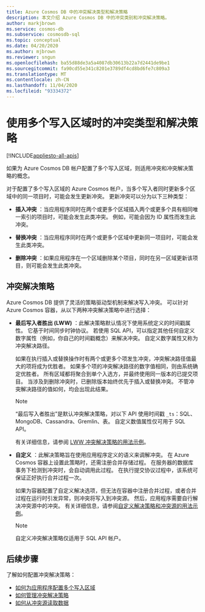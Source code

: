 ```yaml
---
title: Azure Cosmos DB 中的冲突解决类型和解决策略
description: 本文介绍 Azure Cosmos DB 中的冲突类别和冲突解决策略。
author: markjbrown
ms.service: cosmos-db
ms.subservice: cosmosdb-sql
ms.topic: conceptual
ms.date: 04/20/2020
ms.author: mjbrown
ms.reviewer: sngun
ms.openlocfilehash: ba55d88de3a5a4087db30613b22a7d2441de9be1
ms.sourcegitcommit: fa90cd55e341c8201e3789df4cd8bd6fe7c809a3
ms.translationtype: MT
ms.contentlocale: zh-CN
ms.lasthandoff: 11/04/2020
ms.locfileid: "93334372"
---
```

# <a name="conflict-types-and-resolution-policies-when-using-multiple-write-regions"></a>使用多个写入区域时的冲突类型和解决策略
[!INCLUDE[appliesto-all-apis](includes/appliesto-all-apis.md)]

如果为 Azure Cosmos DB 帐户配置了多个写入区域，则适用冲突和冲突解决策略的概念。

对于配置了多个写入区域的 Azure Cosmos 帐户，当多个写入者同时更新多个区域中的同一项目时，可能会发生更新冲突。 更新冲突可以分为以下三种类型：

* **插入冲突** ：当应用程序同时在两个或更多个区域插入两个或更多个具有相同唯一索引的项目时，可能会发生此类冲突。 例如，可能会因为 ID 属性而发生此冲突。

* **替换冲突** ：当应用程序同时在两个或更多个区域中更新同一项目时，可能会发生此类冲突。

* **删除冲突** ：如果应用程序在一个区域删除某个项目，同时在另一区域更新该项目，则可能会发生此类冲突。

## <a name="conflict-resolution-policies"></a>冲突解决策略

Azure Cosmos DB 提供了灵活的策略驱动型机制来解决写入冲突。 可以针对 Azure Cosmos 容器，从以下两种冲突解决策略中进行选择：

* **最后写入者胜出 (LWW)** ：此解决策略默认情况下使用系统定义的时间戳属性。 它基于时间同步时钟协议。 若使用 SQL API，可以指定其他任何自定义数字属性（例如，你自己的时间戳概念）来解决冲突。 自定义数字属性又称为冲突解决路径。  

  如果在执行插入或替换操作时有两个或更多个项发生冲突，冲突解决路径值最大的项将成为优胜者。 如果多个项的冲突解决路径的数字值相同，则由系统确定优胜者。 所有区域都将聚合到单个入选方，并最终使用同一版本的已提交项目。 当涉及到删除冲突时，已删除版本始终优先于插入或替换冲突。 不管冲突解决路径的值如何，均会出现此结果。

  > [!NOTE]
  > “最后写入者胜出”是默认冲突解决策略，对以下 API 使用时间戳 `_ts`：SQL、MongoDB、Cassandra、Gremlin、表。 自定义数值属性仅可用于 SQL API。

  有关详细信息，请参阅 [LWW 冲突解决策略的用法示例](how-to-manage-conflicts.md)。

* **自定义** ：此解决策略旨在使用应用程序定义的语义来调解冲突。 在 Azure Cosmos 容器上设置此策略时，还需注册合并存储过程。  在服务器的数据库事务下检测到冲突时，会自动调用此过程。 在执行提交协议过程中，该系统可保证正好执行合并过程一次。  

  如果为容器配置了自定义解决选项，但无法在容器中注册合并过程，或者合并过程在运行时引发异常，则冲突将写入到冲突源。  然后，应用程序需要自行解决冲突源中的冲突。 有关详细信息，请参阅[自定义解决策略和冲突源的用法示例](how-to-manage-conflicts.md)。

  > [!NOTE]
  > 自定义冲突解决策略仅适用于 SQL API 帐户。

## <a name="next-steps"></a>后续步骤

了解如何配置冲突解决策略：

* [如何为应用程序配置多个写入区域](how-to-multi-master.md)
* [如何管理冲突解决策略](how-to-manage-conflicts.md)
* [如何从冲突源读取数据](how-to-manage-conflicts.md#read-from-conflict-feed)
